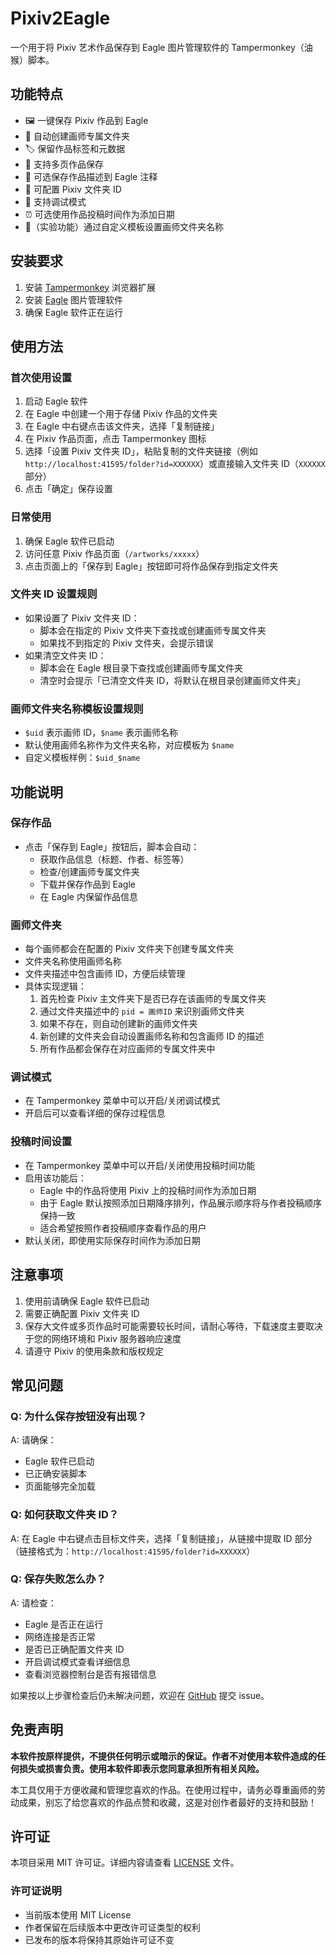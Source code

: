 # Pixiv2Eagle

一个用于将 Pixiv 艺术作品保存到 Eagle 图片管理软件的 Tampermonkey（油猴）脚本。

## 功能特点

- 🖼️ 一键保存 Pixiv 作品到 Eagle
- 📁 自动创建画师专属文件夹
- 🏷️ 保留作品标签和元数据
- 📄 支持多页作品保存
- 📝 可选保存作品描述到 Eagle 注释
- 🔧 可配置 Pixiv 文件夹 ID
- 🐛 支持调试模式
- ⏰ 可选使用作品投稿时间作为添加日期
- 🧪（实验功能）通过自定义模板设置画师文件夹名称

## 安装要求

1. 安装 [Tampermonkey](https://www.tampermonkey.net/) 浏览器扩展
2. 安装 [Eagle](https://eagle.cool/) 图片管理软件
3. 确保 Eagle 软件正在运行

## 使用方法

### 首次使用设置
1. 启动 Eagle 软件
2. 在 Eagle 中创建一个用于存储 Pixiv 作品的文件夹
3. 在 Eagle 中右键点击该文件夹，选择「复制链接」
4. 在 Pixiv 作品页面，点击 Tampermonkey 图标
5. 选择「设置 Pixiv 文件夹 ID」，粘贴复制的文件夹链接（例如 `http://localhost:41595/folder?id=XXXXXX`）或直接输入文件夹 ID（`XXXXXX` 部分）
6. 点击「确定」保存设置

### 日常使用
1. 确保 Eagle 软件已启动
2. 访问任意 Pixiv 作品页面（`/artworks/xxxxx`）
3. 点击页面上的「保存到 Eagle」按钮即可将作品保存到指定文件夹

### 文件夹 ID 设置规则
- 如果设置了 Pixiv 文件夹 ID：
  - 脚本会在指定的 Pixiv 文件夹下查找或创建画师专属文件夹
  - 如果找不到指定的 Pixiv 文件夹，会提示错误
- 如果清空文件夹 ID：
  - 脚本会在 Eagle 根目录下查找或创建画师专属文件夹
  - 清空时会提示「已清空文件夹 ID，将默认在根目录创建画师文件夹」

### 画师文件夹名称模板设置规则
- `$uid` 表示画师 ID，`$name` 表示画师名称
- 默认使用画师名称作为文件夹名称，对应模板为 `$name`
- 自定义模板样例：`$uid_$name`

## 功能说明

### 保存作品
- 点击「保存到 Eagle」按钮后，脚本会自动：
  - 获取作品信息（标题、作者、标签等）
  - 检查/创建画师专属文件夹
  - 下载并保存作品到 Eagle
  - 在 Eagle 内保留作品信息

### 画师文件夹
- 每个画师都会在配置的 Pixiv 文件夹下创建专属文件夹
- 文件夹名称使用画师名称
- 文件夹描述中包含画师 ID，方便后续管理
- 具体实现逻辑：
  1. 首先检查 Pixiv 主文件夹下是否已存在该画师的专属文件夹
  2. 通过文件夹描述中的 `pid = 画师ID` 来识别画师文件夹
  3. 如果不存在，则自动创建新的画师文件夹
  4. 新创建的文件夹会自动设置画师名称和包含画师 ID 的描述
  5. 所有作品都会保存在对应画师的专属文件夹中

### 调试模式
- 在 Tampermonkey 菜单中可以开启/关闭调试模式
- 开启后可以查看详细的保存过程信息

### 投稿时间设置
- 在 Tampermonkey 菜单中可以开启/关闭使用投稿时间功能
- 启用该功能后：
  - Eagle 中的作品将使用 Pixiv 上的投稿时间作为添加日期
  - 由于 Eagle 默认按照添加日期降序排列，作品展示顺序将与作者投稿顺序保持一致
  - 适合希望按照作者投稿顺序查看作品的用户
- 默认关闭，即使用实际保存时间作为添加日期

## 注意事项

1. 使用前请确保 Eagle 软件已启动
2. 需要正确配置 Pixiv 文件夹 ID
3. 保存大文件或多页作品时可能需要较长时间，请耐心等待，下载速度主要取决于您的网络环境和 Pixiv 服务器响应速度
4. 请遵守 Pixiv 的使用条款和版权规定

## 常见问题

### Q: 为什么保存按钮没有出现？
A: 请确保：
- Eagle 软件已启动
- 已正确安装脚本
- 页面能够完全加载

### Q: 如何获取文件夹 ID？
A: 在 Eagle 中右键点击目标文件夹，选择「复制链接」，从链接中提取 ID 部分（链接格式为：`http://localhost:41595/folder?id=XXXXXX`）

### Q: 保存失败怎么办？
A: 请检查：
- Eagle 是否正在运行
- 网络连接是否正常
- 是否已正确配置文件夹 ID
- 开启调试模式查看详细信息
- 查看浏览器控制台是否有报错信息

如果按以上步骤检查后仍未解决问题，欢迎在 [GitHub](https://github.com/nekoday/Pixiv2Eagle) 提交 issue。

## 免责声明

**本软件按原样提供，不提供任何明示或暗示的保证。作者不对使用本软件造成的任何损失或损害负责。使用本软件即表示您同意承担所有相关风险。**

本工具仅用于方便收藏和管理您喜欢的作品。在使用过程中，请务必尊重画师的劳动成果，别忘了给您喜欢的作品点赞和收藏，这是对创作者最好的支持和鼓励！

## 许可证

本项目采用 MIT 许可证。详细内容请查看 [LICENSE](LICENSE) 文件。

### 许可证说明
- 当前版本使用 MIT License
- 作者保留在后续版本中更改许可证类型的权利
- 已发布的版本将保持其原始许可证不变

